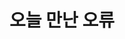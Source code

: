 ---
title: "오늘 만난 오류"
excerpt: "프로젝트를 진행하면서 마주친 크고 작은 오류들을 기록."
header:
  teaser: /assets/images/neverGiveup.jpeg
---